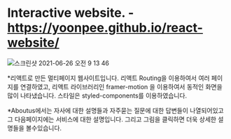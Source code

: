 # Interactive website. - https://yoonpee.github.io/react-website/
![스크린샷 2021-06-26 오전 9 13 46](https://user-images.githubusercontent.com/73012145/123495509-f627b780-d65e-11eb-9e4a-53336a5bda09.png)



*리액트로 만든 멀티페이지 웹사이트입니다. 리액트 Routing을 이용하여서 여러 페이지를 연결하였고, 리액트 라이브러리인 framer-motion 을 이용하여서 동적인 화면을 많이 나타냈습니다. 스타일은 styled-components를 이용하였습니다.

*Aboutus에서는 자사에 대한 설명들과 자주묻는 질문에 대한 답변들이 나열되어있고 그 다음페이지에는 서비스에 대한 설명입니다. 그리고 그림을 클릭하면 더욱 상세한 설명들을 볼수있습니다.
